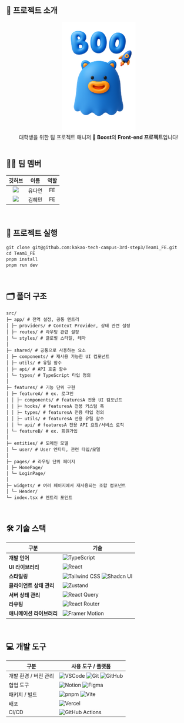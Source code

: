 ## 🚀 프로젝트 소개

<div align="center">
  <img src="src/shared/assets/images/boost/boo-with-title.png" width="200" />
</div>
<div align="center">
대학생을 위한 팀 프로젝트 매니저 <strong>🚀 Boost</strong>의 <strong>Front-end 프로젝트</strong>입니다!
</div>

<br/>

## 👩‍💻 팀 멤버

|                                                                깃허브                                                                 |  이름  | 역할 |
| :-----------------------------------------------------------------------------------------------------------------------------------: | :----: | :--: |
| <div align="center">[<img src="https://avatars.githubusercontent.com/u/143688136?v=4" width="60"/>](https://github.com/daaoooy)</div> | 유다연 |  FE  |
| <div align="center">[<img src="https://avatars.githubusercontent.com/u/129584580?v=4" width="60"/>](https://github.com/hyemomo)</div> | 김혜민 |  FE  |

<br/>

## 🔧 프로젝트 실행

```
git clone git@github.com:kakao-tech-campus-3rd-step3/Team1_FE.git
cd Team1_FE
pnpm install
pnpm run dev
```

<br/>

## 🗂️ 폴더 구조

```
src/
├─ app/ # 전역 설정, 공통 엔트리
│ ├─ providers/ # Context Provider, 상태 관련 설정
│ ├─ routes/ # 라우팅 관련 설정
│ └─ styles/ # 글로벌 스타일, 테마
│
├─ shared/ # 공통으로 사용하는 요소
│ ├─ components/ # 재사용 가능한 UI 컴포넌트
│ ├─ utils/ # 유틸 함수
│ ├─ api/ # API 호출 함수
│ └─ types/ # TypeScript 타입 정의
│
├─ features/ # 기능 단위 구현
│ ├─ featureA/ # ex. 로그인
│ │ ├─ components/ # featuresA 전용 UI 컴포넌트
│ │ ├─ hooks/ # featuresA 전용 커스텀 훅
│ │ ├─ types/ # featuresA 전용 타입 정의
│ │ ├─ utils/ # featuresA 전용 유틸 함수
│ │ └─ api/ # featuresA 전용 API 요청/서비스 로직
│ └─ featureB/ # ex. 회원가입
│
├─ entities/ # 도메인 모델
│ └─ user/ # User 엔티티, 관련 타입/모델
│
├─ pages/ # 라우팅 단위 페이지
│ ├─ HomePage/
│ └─ LoginPage/
│
├─ widgets/ # 여러 페이지에서 재사용되는 조합 컴포넌트
│ └─ Header/
└─ index.tsx # 엔트리 포인트
```

<br/>

## 🛠️ 기술 스택

| 구분                      | 기술                                                                                                                                                                                                                    |
| ------------------------- | ----------------------------------------------------------------------------------------------------------------------------------------------------------------------------------------------------------------------- |
| **개발 언어**             | ![TypeScript](https://img.shields.io/badge/TypeScript-3178C6?style=for-the-badge&logo=typescript&logoColor=white)                                                                                                       |
| **UI 라이브러리**         | ![React](https://img.shields.io/badge/React-61DAFB?style=for-the-badge&logo=react&logoColor=white)                                                                                                                      |
| **스타일링**              | ![Tailwind CSS](https://img.shields.io/badge/Tailwind_CSS-06B6D4?style=for-the-badge&logo=tailwind-css&logoColor=white) ![Shadcn UI](https://img.shields.io/badge/Shadcn_UI-000000?style=for-the-badge&logoColor=white) |
| **클라이언트 상태 관리**  | ![Zustand](https://img.shields.io/badge/Zustand-000000?style=for-the-badge&logoColor=white)                                                                                                                             |
| **서버 상태 관리**        | ![React Query](https://img.shields.io/badge/React_Query-FF4154?style=for-the-badge&logo=react-query&logoColor=white)                                                                                                    |
| **라우팅**                | ![React Router](https://img.shields.io/badge/React_Router-CA4245?style=for-the-badge&logo=react-router&logoColor=white)                                                                                                 |
| **애니메이션 라이브러리** | ![Framer Motion](https://img.shields.io/badge/Framer_Motion-0055FF?style=for-the-badge&logo=framer&logoColor=white)                                                                                                     |

<br/>

## 💻 개발 도구

| 구분                  | 사용 도구 / 플랫폼                                                                                                                                                                                                                                                                                                   |
| --------------------- | -------------------------------------------------------------------------------------------------------------------------------------------------------------------------------------------------------------------------------------------------------------------------------------------------------------------- |
| 개발 환경 / 버전 관리 | ![VSCode](https://img.shields.io/badge/VSCode-007ACC?style=for-the-badge&logo=visual-studio-code&logoColor=white) ![Git](https://img.shields.io/badge/Git-F05032?style=for-the-badge&logo=git&logoColor=white) ![GitHub](https://img.shields.io/badge/GitHub-181717?style=for-the-badge&logo=github&logoColor=white) |
| 협업 도구             | ![Notion](https://img.shields.io/badge/Notion-000000?style=for-the-badge&logo=notion&logoColor=white) ![Figma](https://img.shields.io/badge/Figma-F24E1E?style=for-the-badge&logo=figma&logoColor=white)                                                                                                             |
| 패키지 / 빌드         | ![pnpm](https://img.shields.io/badge/pnpm-F69220?style=for-the-badge&logo=pnpm&logoColor=white) ![Vite](https://img.shields.io/badge/Vite-646CFF?style=for-the-badge&logo=vite&logoColor=yellow)                                                                                                                     |
| 배포                  | ![Vercel](https://img.shields.io/badge/Vercel-000000?style=for-the-badge&logo=vercel&logoColor=white)                                                                                                                                                                                                                |
| CI/CD                 | ![GitHub Actions](https://img.shields.io/badge/GitHub_Actions-2088FF?style=for-the-badge&logo=github&logoColor=white)                                                                                                                                                                                                |
